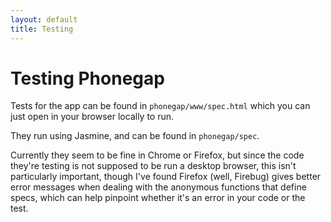 ```yaml
---
layout: default
title: Testing
---
```


Testing Phonegap
================
Tests for the app can be found in `phonegap/www/spec.html` which you can just open in your browser locally to run.

They run using Jasmine, and can be found in `phonegap/spec`.

Currently they seem to be fine in Chrome or Firefox, but since the code they're testing is not
supposed to be run a desktop browser, this isn't particularly important, though I've found Firefox (well, Firebug)
gives better error messages when dealing with the anonymous functions that define specs, which can help pinpoint
whether it's an error in your code or the test.
